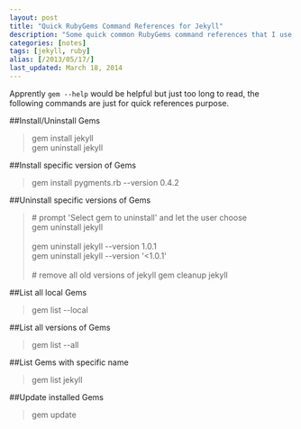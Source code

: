 ```yaml
---
layout: post
title: "Quick RubyGems Command References for Jekyll"
description: "Some quick common RubyGems command references that I use for maintaining my Jekyll site 'yizeng.me'."
categories: [notes]
tags: [jekyll, ruby]
alias: [/2013/05/17/]
last_updated: March 18, 2014
---
```

Apprently `gem --help` would be helpful but just too long to read, the following commands are just for quick references purpose.

##Install/Uninstall Gems

> gem install jekyll<br />
> gem uninstall jekyll

##Install specific version of Gems

> gem install pygments.rb --version 0.4.2

##Uninstall specific versions of Gems

> \# prompt 'Select gem to uninstall' and let the user choose<br />
> gem uninstall jekyll<br /><br />
> gem uninstall jekyll --version 1.0.1<br />
> gem uninstall jekyll --version '<1.0.1'<br /><br />
> \# remove all old versions of jekyll
> gem cleanup jekyll<br />

##List all local Gems

> gem list --local

##List all versions of Gems

> gem list --all

##List Gems with specific name

> gem list jekyll

##Update installed Gems

> gem update
